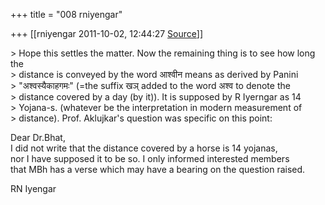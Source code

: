 +++
title = "008 rniyengar"

+++
[[rniyengar	2011-10-02, 12:44:27 [Source](https://groups.google.com/g/bvparishat/c/FtArb_45Gg0)]]



\> Hope this settles the matter. Now the remaining thing is to see how long the  
\> distance is conveyed by the word आश्वीन means as derived by Panini  
\> "अश्वस्यैकाहगमः" (=the suffix खञ् added to the word अश्व to denote the  
\> distance covered by a day (by it)). It is supposed by R Iyerngar as 14  
\> Yojana-s. (whatever be the interpretation in modern measurement of  
\> distance). Prof. Aklujkar's question was specific on this point:  
  

Dear Dr.Bhat,  
I did not write that the distance covered by a horse is 14 yojanas,  
nor I have supposed it to be so. I only informed interested members  
that MBh has a verse which may have a bearing on the question raised.  
  
RN Iyengar  

